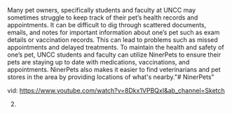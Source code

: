 Many pet owners, specifically students and faculty at UNCC may sometimes struggle to keep track of their pet’s health records and appointments. It can be difficult to dig through scattered documents, emails, and notes for important information about one’s pet such as exam details or vaccination records. This can lead to problems such as missed appointments and delayed treatments. To maintain the health and safety of one’s pet, UNCC students and faculty can utilize NinerPets to ensure their pets are staying up to date with medications, vaccinations, and appointments. NinerPets also makes it easier to find veterinarians and pet stores in the area by providing locations of what's nearby."# NinerPets" 

vid: https://www.youtube.com/watch?v=8Dkx1VPBQxI&ab_channel=Sketch

2.
